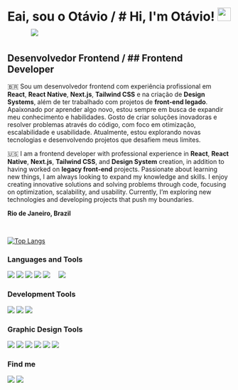 # Eai, sou o Otávio / # Hi, I'm Otávio! <img src="https://github.com/TheDudeThatCode/TheDudeThatCode/blob/master/Assets/powerup.gif" width="30" height="30"/> _&nbsp;_   _&nbsp;_ _&nbsp;_   _&nbsp;_ ![](https://komarev.com/ghpvc/?username=your-github-username&color=brightgreen)

## Desenvolvedor Frontend / ## Frontend Developer

🇧🇷 
Sou um desenvolvedor frontend com experiência profissional em **React**, **React Native**, **Next.js**, **Tailwind CSS** e na criação de **Design Systems**, além de ter trabalhado com projetos de **front-end legado**. Apaixonado por aprender algo novo, estou sempre em busca de expandir meu conhecimento e habilidades. Gosto de criar soluções inovadoras e resolver problemas através do código, com foco em otimização, escalabilidade e usabilidade. Atualmente, estou explorando novas tecnologias e desenvolvendo projetos que desafiem meus limites.

🇺🇸 
I am a frontend developer with professional experience in **React**, **React Native**, **Next.js**, **Tailwind CSS**, and **Design System** creation, in addition to having worked on **legacy front-end** projects. Passionate about learning new things, I am always looking to expand my knowledge and skills. I enjoy creating innovative solutions and solving problems through code, focusing on optimization, scalability, and usability. Currently, I’m exploring new technologies and developing projects that push my boundaries.


**Rio de Janeiro, Brazil**

<br> 

[![Top Langs](https://github-readme-stats.vercel.app/api/top-langs/?username=oabarreto&layout=compact&theme=apprentice)](https://github.com/anuraghazra/github-readme-stats)


### Languages and Tools

![](https://img.shields.io/badge/HTML5-E34F26?style=for-the-badge&logo=html5&logoColor=white)
![](https://img.shields.io/badge/CSS3-1572B6?style=for-the-badge&logo=css3&logoColor=white)
![](https://img.shields.io/badge/SASS-hotpink.svg?style=for-the-badge&logo=SASS&logoColor=white)
![](https://img.shields.io/badge/JavaScript-323330?style=for-the-badge&logo=javascript&logoColor=F7DF1E)
![](https://img.shields.io/badge/typescript-%23007ACC.svg?style=for-the-badge&logo=typescript&logoColor=white)
_&nbsp;_ _&nbsp;_
![](https://img.shields.io/badge/firebase-ffca28?style=for-the-badge&logo=firebase&logoColor=black)

### Development Tools

![](https://img.shields.io/badge/Visual_Studio_Code-0078D4?style=for-the-badge&logo=visual%20studio%20code&logoColor=white)
![](https://img.shields.io/badge/GIT-E44C30?style=for-the-badge&logo=git&logoColor=white)
![](https://img.shields.io/badge/Hyper-000000?style=for-the-badge&logo=hyper&logoColor=white)

### Graphic Design Tools

![](https://img.shields.io/badge/Figma-F24E1E?style=for-the-badge&logo=figma&logoColor=white)
![](https://img.shields.io/badge/blender-%23F5792A.svg?style=for-the-badge&logo=blender&logoColor=white)
![](https://img.shields.io/badge/Adobe%20Photoshop-31A8FF?style=for-the-badge&logo=Adobe%20Photoshop&logoColor=black)
![](https://img.shields.io/badge/Adobe%20Illustrator-FF9A00?style=for-the-badge&logo=adobe%20illustrator&logoColor=white)
![](https://img.shields.io/badge/gimp-5C5543?style=for-the-badge&logo=gimp&logoColor=white)
![](https://img.shields.io/badge/Canva-%2300C4CC.svg?&style=for-the-badge&logo=Canva&logoColor=white)



### Find me

<div>
<a href = "mailto:oabarret@gmail.com"><img src="https://img.shields.io/badge/Gmail-D14836?style=for-the-badge&logo=gmail&logoColor=white" target="_blank"></a>   
<a href="https://www.linkedin.com/in/oabarreto" target="_blank"><img src="https://img.shields.io/badge/-LinkedIn-%230077B5?style=for-the-badge&logo=linkedin&logoColor=white" target="_blank"></a>   
</div>
